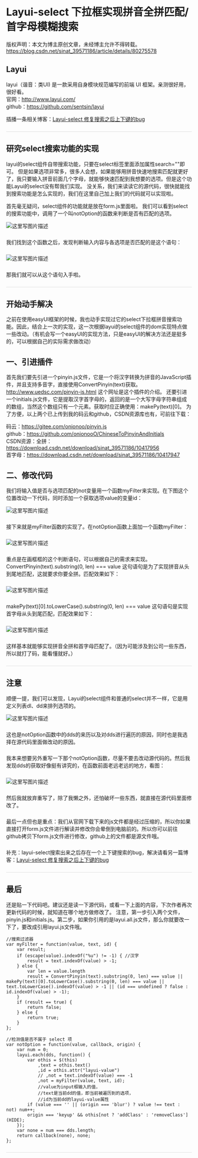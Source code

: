 # Layui-select 下拉框实现拼音全拼匹配/首字母模糊搜索

版权声明：本文为博主原创文章，未经博主允许不得转载。https://blog.csdn.net/sinat_39571186/article/details/80275578

## Layui
layui（谐音：类UI) 是一款采用自身模块规范编写的前端 UI 框架。亲测很好用，很好看。 
</br>
官网：http://www.layui.com/</br>
github：https://github.com/sentsin/layui

插播一条相关博客：<a href="https://blog.csdn.net/sinat_39571186/article/details/80671422" target="_blank">Layui-select 修复搜索之后上下键的bug</a>

<div style="margin: 24px 0;border-bottom:1px solid #ddd;"></div>

## 研究select搜索功能的实现
layui的select组件自带搜索功能，只要在select标签里面添加属性search=""即可。 
但是如果选项非常多，很多人会想，如果能够用拼音快速地搜索匹配就更好了，我只要输入拼音前面几个字母，就能够快速匹配到我想要的选项。但是这个功能Layui的select没有帮我们实现。 
没关系，我们来读读它的源代码，很快就能找到搜索功能是怎么实现的，我们在这里自己加上我们的代码就可以实现啦。

首先毫无疑问，select组件的功能就是放在form.js里面啦。 
我们可以看到select的搜索功能中，调用了一个叫notOption的函数来判断是否有匹配的选项。

<img src="https://img-blog.csdn.net/20180510212500220?watermark/2/text/aHR0cHM6Ly9ibG9nLmNzZG4ubmV0L3NpbmF0XzM5NTcxMTg2/font/5a6L5L2T/fontsize/400/fill/I0JBQkFCMA==/dissolve/70" alt="这里写图片描述" title="">

<p style="margin:24px 0;">我们找到这个函数之后，发现判断输入内容与各选项是否匹配的是这个语句：</p>

<img src="https://img-blog.csdn.net/20180510212720261?watermark/2/text/aHR0cHM6Ly9ibG9nLmNzZG4ubmV0L3NpbmF0XzM5NTcxMTg2/font/5a6L5L2T/fontsize/400/fill/I0JBQkFCMA==/dissolve/70" alt="这里写图片描述" title="">

<p style="margin:24px 0">那我们就可以从这个语句入手啦。</p>

<div style="margin: 24px 0;border-bottom:1px solid #ddd;"></div>

## 开始动手解决
之前在使用easyUI框架的时候，我也动手实现过它的select下拉框拼音搜索功能。因此，结合上一次的实现，这一次根据layui的select组件的dom实现特点做一些改动。（有机会写一个easyUI的实现方法，只是easyUI的解决方法还是挺多 
的，可以根据自己的实际需求做改动）

## 一、引进插件
首先我们要先引进一个pinyin.js文件，它是一个将汉字转换为拼音的JavaScript插件，并且支持多音字，直接使用ConvertPinyin(text)获取。http://www.uedsc.com/pinyin-js.html 这个网址是这个插件的介绍。 
还要引进一个initials.js文件，它是提取汉字首字母的，返回的是一个大写字母字符串组成的数组，当然这个数组只有一个元素。获取时应正确使用：makePy(text)[0]。 
为了方便，以上两个已上传到我的码云和github，CSDN资源库也有，可前往下载：

<div>码云：<a href="https://gitee.com/onionoo/pinyin.js" target="_blank">https://gitee.com/onionoo/pinyin.js</a></div>
<div>github：<a href="https://github.com/onionooO/ChineseToPinyinAndInitials" target="_blank">https://github.com/onionooO/ChineseToPinyinAndInitials</a></div>
<div>CSDN资源：全拼：<a href="https://download.csdn.net/download/sinat_39571186/10417956" target="_blank">https://download.csdn.net/download/sinat_39571186/10417956</a></div>
<div>首字母：<a href="https://download.csdn.net/download/sinat_39571186/10417947" target="_blank">https://download.csdn.net/download/sinat_39571186/10417947</a></div>

## 二、修改代码
我们将输入值是否与选项匹配的not变量用一个函数myFilter来实现。在下图这个位置改动一下代码，同时添加一个获取选项value的变量id： 

<img src="https://img-blog.csdn.net/20180513002335120?watermark/2/text/aHR0cHM6Ly9ibG9nLmNzZG4ubmV0L3NpbmF0XzM5NTcxMTg2/font/5a6L5L2T/fontsize/400/fill/I0JBQkFCMA==/dissolve/70" alt="这里写图片描述" title="">

<p style="margin:24px 0">接下来就是myFilter函数的实现了。在notOption函数上面加一个函数myFilter：</p>

<img src="https://img-blog.csdn.net/20180516142042964?watermark/2/text/aHR0cHM6Ly9ibG9nLmNzZG4ubmV0L3NpbmF0XzM5NTcxMTg2/font/5a6L5L2T/fontsize/400/fill/I0JBQkFCMA==/dissolve/70" alt="这里写图片描述" title="">

<p style="margin:24px 0">重点是在画框框的这个判断语句，可以根据自己的需求来实现。 
ConvertPinyin(text).substring(0, len) === value 这句语句是为了实现拼音从头到尾地匹配，这就要求你要全拼。匹配效果如下：</p>

<img src="https://img-blog.csdn.net/20180513003248770?watermark/2/text/aHR0cHM6Ly9ibG9nLmNzZG4ubmV0L3NpbmF0XzM5NTcxMTg2/font/5a6L5L2T/fontsize/400/fill/I0JBQkFCMA==/dissolve/70" alt="这里写图片描述" title="">

<p style="margin:24px 0">makePy(text)[0].toLowerCase().substring(0, len) === value 这句语句是实现首字母从头到尾匹配，匹配效果如下：</p>

<img src="https://img-blog.csdn.net/20180516142235858?watermark/2/text/aHR0cHM6Ly9ibG9nLmNzZG4ubmV0L3NpbmF0XzM5NTcxMTg2/font/5a6L5L2T/fontsize/400/fill/I0JBQkFCMA==/dissolve/70" alt="这里写图片描述" title="">

<p style="margin:24px 0">这样基本就能够实现拼音全拼和首字母匹配了。（因为可能涉及到公司一些东西，所以就打了码，能看懂就好。）</p>

<div style="margin: 24px 0;border-bottom:1px solid #ddd;"></div>

## 注意
顺便一提，我们可以发现，Layui的select组件和普通的select并不一样，它是用定义列表dl、dd来排列选项的。 

<img src="https://img-blog.csdn.net/20180512171818502?watermark/2/text/aHR0cHM6Ly9ibG9nLmNzZG4ubmV0L3NpbmF0XzM5NTcxMTg2/font/5a6L5L2T/fontsize/400/fill/I0JBQkFCMA==/dissolve/70" alt="这里写图片描述" title="">

<p style="margin:24px 0">这也是notOption函数中的dds的来历以及对dds进行遍历的原因，同时也是我选择在源代码里面做改动的原因。</p>

<p style="margin:24px 0">我本来想要另外重写一下那个notOption函数，尽量不要去改动源代码的。然后我发现dds的获取好像挺有讲究的，在函数前面老远老远的地方，看图： </p>

<img src="https://img-blog.csdn.net/20180513004739475?watermark/2/text/aHR0cHM6Ly9ibG9nLmNzZG4ubmV0L3NpbmF0XzM5NTcxMTg2/font/5a6L5L2T/fontsize/400/fill/I0JBQkFCMA==/dissolve/70" alt="这里写图片描述" title="">

<p style="margin:24px 0">然后我就放弃重写了，除了我懒之外，还怕破坏一些东西，就直接在源代码里面修改了。</p>

<p style="margin:24px 0">最后一点但也是重点：我们从官网下载下来的js文件都是经过压缩的，所以你如果直接打开form.js文件进行解读并修改你会晕倒到电脑前的。所以你可以前往github拷贝下form.js文件进行修改，github上的文件都是源文件哦。</p>

补充：layui-select搜索出来之后存在一个上下键搜索的bug，解决请看另一篇博客：<a href="https://blog.csdn.net/sinat_39571186/article/details/80671422" target="_blank">Layui-select 修复搜索之后上下键的bug</a>

<div style="margin: 24px 0;border-bottom:1px solid #ddd;"></div>

## 最后
还是贴一下代码吧。建议还是读一下源代码，或看一下上面的内容，下次作者再次更新代码的时候，就知道在哪个地方做修改了。 
注意，第一步引入两个文件，pinyin.js和initials.js。第二步，如果你引用的是layui.all.js文件，那么你就要改一下了，要改成引用layui.js文件哦。

```
//搜索过滤器
var myFilter = function(value, text, id) {
    var result;
    if (escape(value).indexOf("%u") != -1) { //汉字
        result = text.indexOf(value) > -1;
    } else {
        var len = value.length
        result = ConvertPinyin(text).substring(0, len) === value || makePy(text)[0].toLowerCase().substring(0, len) === value || text.toLowerCase().indexOf(value) > -1 || (id === undefined ? false : id.indexOf(value) > -1);
    }
    if (result == true) {
        return false;
    } else {
        return true;
    }
};

//检测值是否不属于 select 项
var notOption = function(value, callback, origin) {
    var num = 0;
    layui.each(dds, function() {
        var othis = $(this)
            ,text = othis.text()
            ,id = othis.attr("layui-value")
            // ,not = text.indexOf(value) === -1
            ,not = myFilter(value, text, id);
            //value为input框输入的值，
            //text是当前dd的值，即当前被遍历到的选项，
            //id为当前dd的layui-value属性
        if (value === '' || (origin === 'blur') ? value !== text : not) num++;
        origin === 'keyup' && othis[not ? 'addClass' : 'removeClass'](HIDE);
    });
    var none = num === dds.length;
    return callback(none), none;
};
```
<div style="margin: 24px 0;border-bottom:1px solid #ddd;"></div>